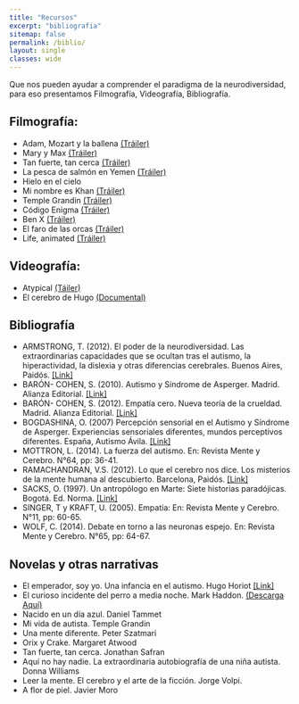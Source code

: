 ```yaml
---       
title: "Recursos"
excerpt: "bibliografia"
sitemap: false
permalink: /biblio/
layout: single
classes: wide
---
```


Que nos pueden ayudar a comprender el paradigma de la neurodiversidad, para eso presentamos Filmografía, Videografía, Bibliografía.

## Filmografía: 

- Adam, Mozart y la ballena [(Tráiler)][Adam] 
- Mary y Max [(Tráiler)][Mary]
- Tan fuerte, tan cerca [(Tráiler)][Tan]
- La pesca de salmón en Yemen [(Tráiler)][Pesca]
- Hielo en el cielo
- Mi nombre es Khan [(Tráiler)][Khan]
- Temple Grandin [(Tráiler)][Temple]
- Código Enigma [(Tráiler)][Enigma]
- Ben X [(Tráiler)][Ben]
- El faro de las orcas [(Tráiler)][Orcas]
- Life, animated [(Tráiler)][Life]

## Videografía: 

- Atypical [(Táiler)][Atypical]
- El cerebro de Hugo [(Documental)][Hugo]

## Bibliografía

- ARMSTRONG, T. (2012). El poder de la neurodiversidad. Las extraordinarias capacidades que se ocultan tras el autismo, la hiperactividad, la dislexia y otras diferencias cerebrales. Buenos Aires, Paidós. [[Link]][Armstrong]
- BARÓN- COHEN, S. (2010). Autismo y Síndrome de Asperger. Madrid. Alianza Editorial. [[Link]][Barón2010]
- BARÓN- COHEN, S. (2012). Empatía cero. Nueva teoría de la crueldad. Madrid. Alianza Editorial. [[Link]][Barón2012]
- BOGDASHINA, O. (2007) Percepción sensorial en el Autismo y Síndrome de Asperger. Experiencias sensoriales diferentes, mundos perceptivos diferentes. España, Autismo Ávila. [[Link]][Bogdashina]
- MOTTRON, L. (2014). La fuerza del autismo. En: Revista Mente y Cerebro. N°64, pp: 36-41.
- RAMACHANDRAN, V.S. (2012).  Lo que el cerebro nos dice. Los misterios de la mente humana al descubierto. Barcelona, Paidós. [[Link]][RAMACHANDRAN]
- SACKS, O. (1997). Un antropólogo en Marte: Siete historias paradójicas. Bogotá. Ed. Norma. [[Link]][Sacks]
- SINGER, T y KRAFT, U. (2005). Empatía: En: Revista Mente y Cerebro. N°11, pp: 60-65. 
- WOLF, C. (2014). Debate en torno a las neuronas espejo. En: Revista Mente y Cerebro. N°65, pp: 64-67.

## Novelas y otras narrativas
- El emperador, soy yo. Una infancia en el autismo. Hugo Horiot [[Link]][Horiot]
- El curioso incidente del perro a media noche. Mark Haddon. [(Descarga Aquí)][Curioso]
- Nacido en un día azul. Daniel Tammet
- Mi vida de autista. Temple Grandin
- Una mente diferente. Peter Szatmari
- Orix y Crake. Margaret Atwood
- Tan fuerte, tan cerca. Jonathan Safran
- Aquí no hay nadie. La extraordinaria autobiografía de una niña autista. Donna Williams
- Leer la mente. El cerebro y el arte de la ficción. Jorge Volpi.
- A flor de piel. Javier Moro

<!--Links Filmografía -->
[Adam]: https://www.youtube.com/watch?v=V9DXEblRwrY
[Mary]: https://www.youtube.com/watch?v=HxwGjoeiJHw
[Tan]: https://youtu.be/2fl-uzndXFI
[Pesca]: https://youtu.be/GvsL4piiWt0
[Khan]: https://youtu.be/_N0OUubSN-E
[Temple]: https://www.youtube.com/watch?v=2ywUeDqD0jM&t=80s
[Enigma]: https://youtu.be/zXKHGaRxQaE
[Ben]: https://youtu.be/nAiufwSyMPs
[Orcas]: https://youtu.be/uLPgwsI0WKA
[Life]: https://youtu.be/4n7fosK9UyY
<!--Links Videografía -->
[Atypical]: https://youtu.be/cSN01JRM6Ew
[Hugo]: https://www.youtube.com/watch?v=bvoRtOTuH6c

<!-- Link Bibliogrfía-->
[Armstrong]: https://www.planetadelibros.com/libro-el-poder-de-la-neurodiversidad/65814#soporte/68039
[Barón2010]: https://www.alianzaeditorial.es/libro.php?id=2310201&id_col=100508&id_subcol=100518
[Barón2012]: https://www.amazon.es/Empat%C3%ADa-cero-teor%C3%ADa-crueldad-Alianza/dp/842060917X
[Bogdashina]: https://www.iberlibro.com/9788461148073/Percepci%C3%B3n-sensorial-autismo-sindrome-asperger-846114807X/plp
[RAMACHANDRAN]: https://www.casadellibro.com/libro-lo-que-el-cerebro-nos-dice-los-misterios-de-la-mente-humana-al-d-escubierto/9788449311567/1965728
[Sacks]: [https://www.anagrama-ed.es/libro/argumentos/un-antropologo-en-marte/9788433905406/A_190]

<!--Links Novelas-->
[Curioso]: http://asperger.org.ar/wp-content/uploads/2015/12/El-curiosos-Incidente-del-Perro-a-Medianoche-Mark-Haddon.pdf
[Horiot]: https://www.casadellibro.com/libro-el-emperador-soy-yo-una-infancia-en-el-autismo/9788499883601/2250354